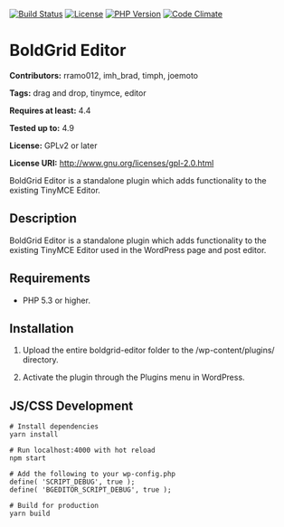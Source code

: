 [![Build Status](https://travis-ci.org/BoldGrid/boldgrid-editor.svg?branch=master)](https://travis-ci.org/BoldGrid/boldgrid-editor)
[![License](https://img.shields.io/badge/license-GPL--2.0%2B-orange.svg)](https://raw.githubusercontent.com/BoldGrid/boldgrid-editor/master/LICENSE)
[![PHP Version](https://img.shields.io/badge/PHP-5.3%2B-blue.svg)](https://php.net)
[![Code Climate](https://codeclimate.com/github/BoldGrid/boldgrid-editor/badges/gpa.svg)](https://codeclimate.com/github/BoldGrid/boldgrid-editor)

# BoldGrid Editor #
**Contributors:** rramo012, imh_brad, timph, joemoto

**Tags:** drag and drop, tinymce, editor

**Requires at least:** 4.4

**Tested up to:** 4.9

**License:** GPLv2 or later

**License URI:** http://www.gnu.org/licenses/gpl-2.0.html

BoldGrid Editor is a standalone plugin which adds functionality to the existing TinyMCE Editor.

## Description ##

BoldGrid Editor is a standalone plugin which adds functionality to the existing TinyMCE Editor used in the WordPress page and post editor.

## Requirements ##

* PHP 5.3 or higher.

## Installation ##

1. Upload the entire boldgrid-editor folder to the /wp-content/plugins/ directory.

2. Activate the plugin through the Plugins menu in WordPress.

## JS/CSS Development ##

```
# Install dependencies
yarn install

# Run localhost:4000 with hot reload
npm start

# Add the following to your wp-config.php
define( 'SCRIPT_DEBUG', true );
define( 'BGEDITOR_SCRIPT_DEBUG', true );

# Build for production
yarn build
```
